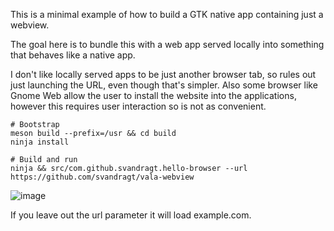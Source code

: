 This is a minimal example of how to build a GTK native app containing just a webview.

The goal here is to bundle this with a web app served locally into something that behaves like a native app.

I don't like locally served apps to be just another browser tab, so rules out just launching the URL, even though that's simpler.
Also some browser like Gnome Web allow the user to install the website into the applications, however this requires user interaction so is not as convenient.

```shell
# Bootstrap
meson build --prefix=/usr && cd build
ninja install

# Build and run
ninja && src/com.github.svandragt.hello-browser --url https://github.com/svandragt/vala-webview
```
![image](https://github.com/svandragt/vala-webview/assets/594871/6c9ca0fe-c8fd-48f3-afab-c11d31dcbcbf)

If you leave out the url parameter it will load example.com.
